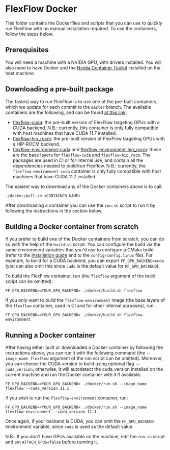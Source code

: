 # FlexFlow Docker
This folder contains the Dockerfiles and scripts that you can use to quickly run FlexFlow with no manual installation required. To use the containers, follow the steps below.

## Prerequisites
You will need a machine with a NVIDIA GPU, with drivers installed. You will also need to have Docker and the [Nvidia Container Toolkit](https://docs.nvidia.com/datacenter/cloud-native/container-toolkit/install-guide.html#getting-started) installed on the host machine.

## Downloading a pre-built package
The fastest way to run FlexFlow is to use one of the pre-built containers, which we update for each commit to the `master` branch. The available containers are the following, and can be found [at this link](https://github.com/orgs/flexflow/packages?repo_name=FlexFlow):

* [flexflow-cuda](https://github.com/orgs/flexflow/packages/container/package/flexflow-cuda): the pre-built version of FlexFlow targeting GPUs with a CUDA backend. N.B.: currently, this container is only fully compatible with host machines that have CUDA 11.7 installed.
* [flexflow-hip_rocm](https://github.com/orgs/flexflow/packages/container/package/flexflow-hip_rocm): the pre-built version of FlexFlow targeting GPUs with a HIP-ROCM backend.
* [flexflow-environment-cuda](https://github.com/orgs/flexflow/packages/container/package/flexflow-environment-cuda) and [flexflow-environment-hip_rocm](https://github.com/orgs/flexflow/packages/container/package/flexflow-environment-hip_rocm): these are the base layers for `flexflow-cuda` and `flexflow-hip_rocm`. The packages are used in CI or for internal use, and contain all the dependencies needed to build/run Flexflow. N.B.: currently, the `flexflow-environment-cuda` container is only fully compatible with host machines that have CUDA 11.7 installed.

The easiest way to download any of the Docker containers above is to call:

```
./docker/pull.sh <CONTAINER_NAME>
```

After downloading a container you can use the `run.sh` script to run it by following the instructions in the section below.

## Building a Docker container from scratch
If you prefer to build one of the Docker containers from scratch, you can do so with the help of the `build.sh` script. You can configure the build via the same environment variables that you'd use to configure a CMake build (refer to the [Installation guide](../INSTALL.md) and to the `config/config.linux` file). For example, to build for a CUDA backend, you can export `FF_GPU_BACKEND=cuda` (you can also omit this since `cuda` is the default value for `FF_GPU_BACKEND`).

To build the FlexFlow container, run (the `flexflow` argument of the build script can be omitted):

```
FF_GPU_BACKEND=<YOUR_GPU_BACKEND> ./docker/build.sh flexflow
```

If you only want to build the `flexflow-environment` image (the base layers of the `flexflow` container, used in CI and for other internal purposes), run:

```
FF_GPU_BACKEND=<YOUR_GPU_BACKEND> ./docker/build.sh flexflow-environment
``` 

## Running a Docker container
After having either built or downloaded a Docker container by following the instructions above, you can run it with the following command (the `--image_name flexflow` argument of the run script can be omitted). Moreover, you can choose the CUDA version to build using optional flag `--cuda_version`; otherwise, it will autodetect the cuda_version installed on the current machine and run the Docker container with it if available.

```
FF_GPU_BACKEND=<YOUR_GPU_BACKEND> ./docker/run.sh --image_name flexflow --cuda_version 11.1
```

If you wish to run the `flexflow-environment` container, run:

```
FF_GPU_BACKEND=<YOUR_GPU_BACKEND> ./docker/run.sh --image_name flexflow-environment --cuda_version 11.1
```

Once again, if your backend is CUDA, you can omit the `FF_GPU_BACKEND` environment variable, since `cuda` is used as the default value.

N.B.: If you don't have GPUs available on the machine, edit the `run.sh` script and set `ATTACH_GPUS=false` before running it.
